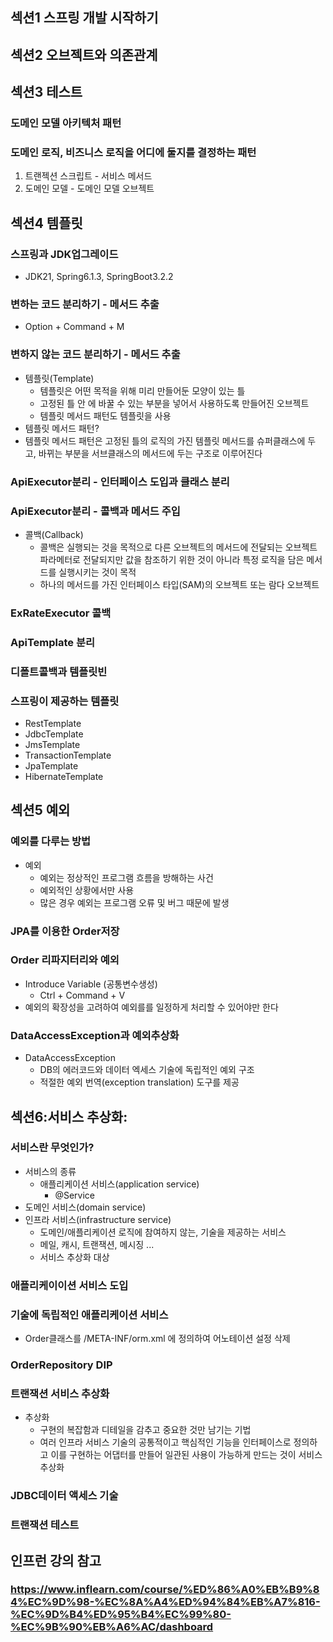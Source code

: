 ## 섹션1 스프링 개발 시작하기

## 섹션2 오브젝트와 의존관계

## 섹션3 테스트
### 도메인 모델 아키텍처 패턴
### 도메인 로직, 비즈니스 로직을 어디에 둘지를 결정하는 패턴
1. 트랜젝션 스크립트 - 서비스 메서드
2. 도메인 모델 - 도메인 모델 오브젝트

## 섹션4 템플릿
### 스프링과 JDK업그레이드
* JDK21, Spring6.1.3, SpringBoot3.2.2
### 변하는 코드 분리하기 - 메서드 추출
* Option + Command + M
### 변하지 않는 코드 분리하기 - 메서드 추출
* 템플릿(Template)
  * 템플릿은 어떤 목적을 위해 미리 만들어둔 모양이 있는 틀
  * 고정된 틀 안 에 바꿀 수 있는 부분을 넣어서 사용하도록 만들어진 오브젝트
  * 템플릿 메서드 패턴도 템플릿을 사용
* 템플릿 메서드 패턴?
 * 템플릿 메서드 패턴은 고정된 틀의 로직의 가진 템플릿 메서드를 슈퍼클래스에 두고, 바뀌는 부분을 서브클래스의 메서드에 두는 구조로 이루어진다
### ApiExecutor분리 - 인터페이스 도입과 클래스 분리
### ApiExecutor분리 - 콜백과 메서드 주입
* 콜백(Callback)
  * 콜백은 실행되는 것을 목적으로 다른 오브젝트의 메서드에 전달되는 오브젝트 파라메터로 전달되지만 값을 참조하기 위한 것이 아니라 특정 로직을 담은 메서드를 실행시키는 것이 목적
  * 하나의 메서드를 가진 인터페이스 타입(SAM)의 오브젝트 또는 람다 오브젝트
### ExRateExecutor 콜백
### ApiTemplate 분리
### 디폴트콜백과 템플릿빈
### 스프링이 제공하는 템플릿
* RestTemplate
* JdbcTemplate
* JmsTemplate
* TransactionTemplate
* JpaTemplate
* HibernateTemplate

## 섹션5 예외
### 예외를 다루는 방법
* 예외
  * 예외는 정상적인 프로그램 흐름을 방해하는 사건
  * 예외적인 상황에서만 사용
  * 많은 경우 예외는 프로그램 오류 및 버그 때문에 발생
### JPA를 이용한 Order저장
### Order 리파지터리와 예외
* Introduce Variable (공통변수생성)
  * Ctrl + Command + V
* 예외의 확장성을 고려하여 예외를를 일정하게 처리할 수 있어야만 한다
### DataAccessException과 예외추상화
* DataAccessException
  * DB의 에러코드와 데이터 엑세스 기술에 독립적인 예외 구조
  * 적절한 예외 번역(exception translation) 도구를 제공

## 섹션6:서비스 추상화:
### 서비스란 무엇인가?
* 서비스의 종류
  * 애플리케이션 서비스(application service)
    * @Service
* 도메인 서비스(domain service)
* 인프라 서비스(infrastructure service)
  * 도메인/애플리케이션 로직에 참여하지 않는, 기술을 제공하는 서비스 
  * 메일, 캐시, 트랜잭션, 메시징 ... 
  * 서비스 추상화 대상
### 애플리케이이션 서비스 도입
### 기술에 독립적인 애플리케이션 서비스
* Order클래스를 /META-INF/orm.xml 에 정의하여 어노테이션 설정 삭제
### OrderRepository DIP
### 트랜잭션 서비스 추상화
* 추상화
  * 구현의 복잡함과 디테일을 감추고 중요한 것만 남기는 기법
  * 여러 인프라 서비스 기술의 공통적이고 핵심적인 기능을 인터페이스로 정의하고 이를 구현하는 어댑터를 만들어 일관된 사용이 가능하게 만드는 것이 서비스 추상화
### JDBC데이터 액세스 기술
### 트랜잭션 테스트

## 인프런 강의 참고
### https://www.inflearn.com/course/%ED%86%A0%EB%B9%84%EC%9D%98-%EC%8A%A4%ED%94%84%EB%A7%816-%EC%9D%B4%ED%95%B4%EC%99%80-%EC%9B%90%EB%A6%AC/dashboard